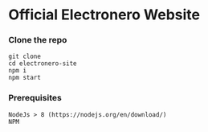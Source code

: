 # Official Electronero Website

### Clone the repo
```
git clone 
cd electronero-site
npm i
npm start
```
### Prerequisites
```
NodeJs > 8 (https://nodejs.org/en/download/)
NPM
```
